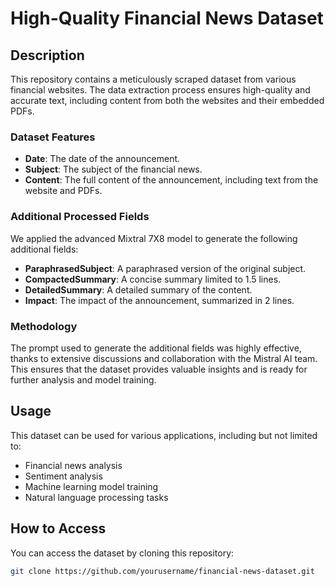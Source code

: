 # High-Quality Financial News Dataset

## Description

This repository contains a meticulously scraped dataset from various financial websites. The data extraction process ensures high-quality and accurate text, including content from both the websites and their embedded PDFs.

### Dataset Features

- **Date**: The date of the announcement.
- **Subject**: The subject of the financial news.
- **Content**: The full content of the announcement, including text from the website and PDFs.

### Additional Processed Fields

We applied the advanced Mixtral 7X8 model to generate the following additional fields:

- **ParaphrasedSubject**: A paraphrased version of the original subject.
- **CompactedSummary**: A concise summary limited to 1.5 lines.
- **DetailedSummary**: A detailed summary of the content.
- **Impact**: The impact of the announcement, summarized in 2 lines.

### Methodology

The prompt used to generate the additional fields was highly effective, thanks to extensive discussions and collaboration with the Mistral AI team. This ensures that the dataset provides valuable insights and is ready for further analysis and model training.

## Usage

This dataset can be used for various applications, including but not limited to:

- Financial news analysis
- Sentiment analysis
- Machine learning model training
- Natural language processing tasks

## How to Access

You can access the dataset by cloning this repository:

```bash
git clone https://github.com/yourusername/financial-news-dataset.git
